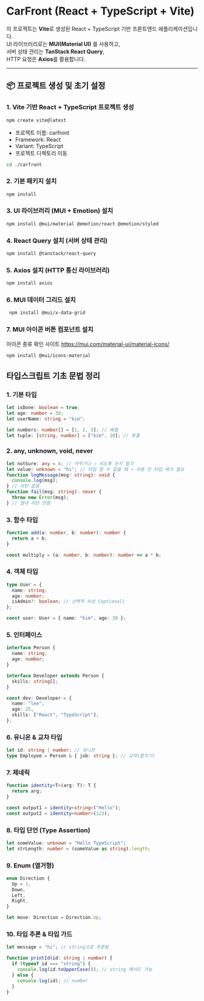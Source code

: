 # CarFront (React + TypeScript + Vite)

이 프로젝트는 **Vite**로 생성된 React + TypeScript 기반 프론트엔드 애플리케이션입니다.  
UI 라이브러리로는 **MUI(Material UI)** 를 사용하고,  
서버 상태 관리는 **TanStack React Query**,  
HTTP 요청은 **Axios**를 활용합니다.

---

## 📦 프로젝트 생성 및 초기 설정

### 1. Vite 기반 React + TypeScript 프로젝트 생성

```bash
npm create vite@latest
```

- 프로젝트 이름: carfront
- Framework: React
- Variant: TypeScript
- 프로젝트 디렉토리 이동

```bash
cd ./carfront
```

### 2. 기본 패키지 설치

```bash
npm install
```

### 3. UI 라이브러리 (MUI + Emotion) 설치

```bash
npm install @mui/material @emotion/react @emotion/styled
```

### 4. React Query 설치 (서버 상태 관리)

```bash
npm install @tanstack/react-query
```

### 5. Axios 설치 (HTTP 통신 라이브러리)

```bash
npm install axios
```

### 6. MUI 데이터 그리드 설치

```bash
 npm install @mui/x-data-grid
```

### 7. MUI 아이콘 버튼 컴포넌트 설치

아이콘 종류 확인 사이트
https://mui.com/material-ui/material-icons/

```bash
npm install @mui/icons-material
```

## 타입스크립트 기초 문법 정리

### 1. 기본 타입

```ts
let isDone: boolean = true;
let age: number = 30;
let userName: string = "kim";

let numbers: number[] = [1, 2, 3]; // 배열
let tuple: [string, number] = ["kim", 10]; // 튜플
```

### 2. any, unknown, void, never

```ts
let notSure: any = 4; // 아무거나 → 되도록 쓰지 말기
let value: unknown = "hi"; // 타입 알 수 없을 때 → 사용 전 타입 체크 필요
function logMessage(msg: string): void {
  console.log(msg);
} // 리턴 없음
function fail(msg: string): never {
  throw new Error(msg);
} // 절대 리턴 안함
```

### 3. 함수 타입

```ts
function add(a: number, b: number): number {
  return a + b;
}

const multiply = (a: number, b: number): number => a * b;
```

### 4. 객체 타입

```ts
type User = {
  name: string;
  age: number;
  isAdmin?: boolean; // 선택적 속성 (optional)
};

const user: User = { name: "kim", age: 30 };
```

### 5. 인터페이스

```ts
interface Person {
  name: string;
  age: number;
}

interface Developer extends Person {
  skills: string[];
}

const dev: Developer = {
  name: "lee",
  age: 25,
  skills: ["React", "TypeScript"],
};
```

### 6. 유니온 & 교차 타입

```ts
let id: string | number; // 유니온
type Employee = Person & { job: string }; // 교차(합치기)
```

### 7. 제네릭

```ts
function identity<T>(arg: T): T {
  return arg;
}

const output1 = identity<string>("Hello");
const output2 = identity<number>(123);
```

### 8. 타입 단언 (Type Assertion)

```ts
let someValue: unknown = "Hello TypeScript";
let strLength: number = (someValue as string).length;
```

### 9. Enum (열거형)

```ts
enum Direction {
  Up = 1,
  Down,
  Left,
  Right,
}

let move: Direction = Direction.Up;
```

### 10. 타입 추론 & 타입 가드

```ts
let message = "hi"; // string으로 추론됨

function printId(id: string | number) {
  if (typeof id === "string") {
    console.log(id.toUpperCase()); // string 메서드 가능
  } else {
    console.log(id); // number
  }
}
```
